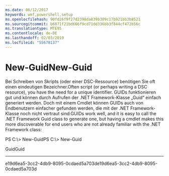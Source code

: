```yaml
---
ms.date: 06/12/2017
keywords: wmf,powershell,setup
ms.openlocfilehash: 90fd26f9f27d2398da839b309c17b921bb3b8521
ms.sourcegitcommit: b6871f21bd666f9cd71dd336bb3f844cf472b56c
ms.translationtype: MTE95
ms.contentlocale: de-DE
ms.lasthandoff: 02/03/2019
ms.locfileid: "55678137"
---
```

# <a name="new-guid"></a><span data-ttu-id="e73d7-102">New-Guid</span><span class="sxs-lookup"><span data-stu-id="e73d7-102">New-Guid</span></span>
<span data-ttu-id="e73d7-103">Bei Schreiben von Skripts (oder einer DSC-Ressource) benötigen Sie oft einen eindeutigen Bezeichner.</span><span class="sxs-lookup"><span data-stu-id="e73d7-103">Often script (or perhaps writing a DSC resource), you have the need for a unique identifier.</span></span> <span data-ttu-id="e73d7-104">GUIDs funktionieren gut und können durch Aufrufen der .NET Framework-Klasse „Guid“ einfach generiert werden. Doch mit einem Cmdlet können GUIDs auch von Endbenutzern einfacher gefunden werden, die mit der .NET Framework-Klasse noch nicht vertraut sind:</span><span class="sxs-lookup"><span data-stu-id="e73d7-104">GUIDs work well, and it is easy to call the .NET Framework Guid class to generate one, but having a cmdlet makes this more discoverable for end users who are not already familiar with the .NET Framework class:</span></span>

<span data-ttu-id="e73d7-105">PS C:\\&gt; New-Guid</span><span class="sxs-lookup"><span data-stu-id="e73d7-105">PS C:\\&gt; New-Guid</span></span>

<span data-ttu-id="e73d7-106">Guid</span><span class="sxs-lookup"><span data-stu-id="e73d7-106">Guid</span></span>

----

<span data-ttu-id="e73d7-107">e19d6ea5-3cc2-4db9-8095-0cdaed5a703d</span><span class="sxs-lookup"><span data-stu-id="e73d7-107">e19d6ea5-3cc2-4db9-8095-0cdaed5a703d</span></span>
